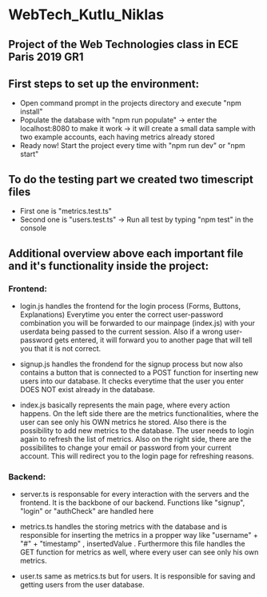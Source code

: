 # WebTech_Kutlu_Niklas
## Project of the Web Technologies class in ECE Paris 2019 GR1

## First steps to set up the environment:
- Open command prompt in the projects directory and execute "npm install"
- Populate the database with "npm run populate"
    -> enter the localhost:8080 to make it work
    -> it will create a small data sample with two example accounts, each having metrics already stored
- Ready now! Start the project every time with "npm run dev" or "npm start"

## To do the testing part we created two timescript files
- First one is "metrics.test.ts"
- Second one is "users.test.ts"
-> Run all test by typing "npm test" in the console

## Additional overview above each important file and it's functionality inside the project:
### Frontend:
- login.js handles the frontend for the login process (Forms, Buttons, Explanations) Everytime you enter the correct user-password combination you will be forwarded to our mainpage (index.js) with your userdata being passed to the current session. Also if a wrong user-password gets entered, it will forward you to another page that will tell you that it is not correct.

- signup.js handles the frondend for the signup process but now also contains a button that is connected to a POST function for inserting new users into our database. It checks everytime that the user you enter DOES NOT exist already in the database.

- index.js basically represents the main page, where every action happens. On the left side there are the metrics functionalities, where the user can see only his OWN metrics he stored. Also there is the possibility to add new metrics to the database. The user needs to login again to refresh the list of metrics. Also on the right side, there are the possibilites to change your email or password from your current account. This will redirect you to the login page for refreshing reasons.

### Backend:
- server.ts is responsable for every interaction with the servers and the frontend. It is the backbone of our backend. Functions like "signup", "login" or "authCheck" are handled here

- metrics.ts handles the storing metrics with the database and is responsible for inserting the metrics in a propper way like "username" + "#" + "timestamp" , insertedValue . Furthermore this file handles the GET function for metrics as well, where every user can see only his own metrics.

- user.ts same as metrics.ts but for users. It is responsible for saving and getting users from the user database.